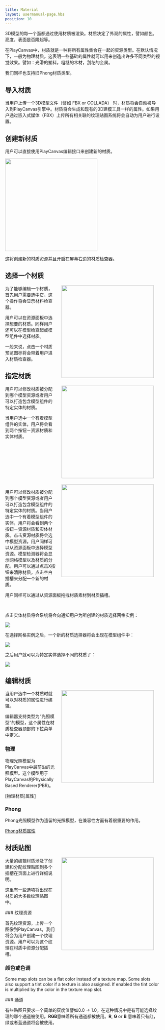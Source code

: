 ```yaml
---
title: Material
layout: usermanual-page.hbs
position: 10
---
```


3D模型的每一个面都通过使用材质被渲染。材质决定了外观的属性，譬如颜色，亮度，表面是否隆起等。

在PlayCanvas中，材质就是一种将所有属性集合在一起的资源类型。在默认情况下，一般为物理材质。这表明一些基础的属性就可以用来创造出许多不同类型的视觉效果。譬如：光滑的塑料，粗糙的木材，刮花的金属。

我们同样也支持旧Phong材质类型。

## 导入材质

当用户上传一个3D模型文件（譬如 FBX or COLLADA） 时，材质将会自动被导入到PlayCanvas引擎中。材质将会生成和现有的3D建模工具一样的属性。如果用户通过嵌入式媒体（FBX）上传所有相关联的纹理贴图系统将会自动为用户进行设置。

## 创建新材质

用户可以直接使用PlayCanvas编辑接口来创建新的材质。

<img src="/images/user-manual/assets/materials/create-asset-menu.jpg" style="width: 300px;" />

这将创建新的材质资源并且开启在屏幕右边的材质检查器。

## 选择一个材质

<img src="/images/user-manual/assets/materials/model-inspector-simple.jpg" style="width: 300px; float:right; padding: 20px; padding-top: 0px;" />

为了能够编辑一个材质，首先用户需要选中它，这个操作将会显示材料检查器。

用户可以在资源面板中选择想要的材质。同样用户还可以在模型检查起或模型组件中选择材质。

一般来说，点击一个材质预览图标将会带着用户进入材质检查器。

## 指定材质

<img src="/images/user-manual/assets/materials/model.png" style="width: 300px; float: right; padding: 20px; padding-top: 0px;" />

用户可以修改材质被分配到哪个模型资源或者用户可以打造包含模型组件的特定实体的材质。

当用户选中一个有着模型组件的实体，用户将会看到两个按钮－资源材质和实体材质。

<br style="clear:both;" />

<img src="/images/user-manual/assets/materials/model-inspector-free-slot.jpg" style="width: 300px; float: right; padding: 20px; padding-top: 0px;" />

用户可以修改材质被分配到哪个模型资源或者用户可以打造包含模型组件的特定实体的材质。当用户选中一个有着模型组件的实体，用户将会看到两个按钮－资源材质和实体材质。点击资源材质将会选中模型资源。用户同样可以从资源面板中选择模型资源。模型检测器将会显示网格模型以及材质的分配。用户可以通过点击X按钮来清除材质，点击空白插槽来分配一个新的材质。

用户同样可以通过从资源面板拖拽材质素材到材质插槽。

<br style="clear:both;" />

点击实体材质将会系统将会向通知用户为所创建的材质选择网格实例：

<img src="/images/user-manual/assets/materials/select.png" style="max-width: 100%" />

在选择网格实例之后，一个新的材质选择器将会出现在模型组件中：

<img src="/images/user-manual/assets/materials/selected.png" style="max-width: 100%" />

之后用户就可以为特定实体选择不同的材质了：

<img src="/images/user-manual/assets/materials/overridden.png" style="max-width: 100%" />

<br style="clear:both;" />

## 编辑材质

<img src="/images/user-manual/assets/materials/material-inspector.jpg" style="width: 300px; float: right; padding: 20px; padding-top: 0px;" />

当用户选中一个材质时就可以对材质的属性进行编辑。

编辑器支持类型为“光照模型”的模型，这个属性在材质检查器顶部的下拉菜单中定义。

### 物理

物理光照模型为PlayCanvas中最前沿的光照模型。这个模型用于PlayCanvas的Physically Based Renderer(PBR)。

[物理材质]属性[1]

### Phong

Phong光照模型作为遗留的光照模型，在兼容性方面有着很重要的作用。

[Phong材质属性][2]

## 材质贴图

<img src="/images/user-manual/assets/materials/material-map-slot.jpg" style="width: 300px; float: right; padding: 20px; padding-top: 0px;" />

大量的编辑材质涉及了创建和分配纹理贴图到多个插槽在页面上进行详细说明。

这里有一些选项将出现在材质的大多数纹理贴图中。

### 纹理资源

首先纹理资源，上传一个图像到PlayCanvas，我们将会为用户创建一个纹理资源。用户可以为这个纹理在材质中资源分配插槽。

### 颜色或色调

Some map slots can be a flat color instead of a texture map. Some slots also support a tint color if a texture is also assigned. If enabled the tint color is multiplied by the color in the texture map slot.

### 通道

有些贴图只要求一个简单的灰度值譬如0.0 -> 1.0。在这种情况中是有可能选择纹理的哪个通道被使用。**RGB**意味着所有通道都被使用。**R**, **G** or **B** 意味着只有红，绿或者蓝通道将会被使用。

[1]: /user-manual/assets/materials/physical-material
[2]: /user-manual/assets/materials/phong-material


